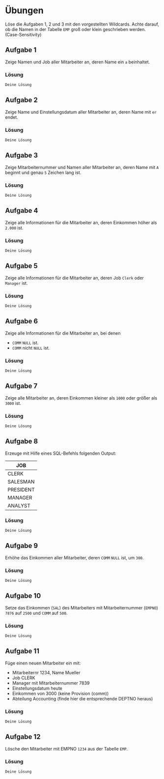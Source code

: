 # Übungen

Löse die Aufgaben 1, 2 und 3 mit den vorgestellten Wildcards. Achte darauf, ob die Namen in der Tabelle `EMP` groß oder klein geschrieben werden.  (Case-Sensitivity)

## Aufgabe 1
Zeige Namen und Job aller Mitarbeiter an, deren Name ein `a` beinhaltet.

### Lösung
```sql
Deine Lösung
```

## Aufgabe 2
Zeige Name und Einstellungsdatum aller Mitarbeiter an, deren Name mit `er` endet.

### Lösung
```sql
Deine Lösung
```

## Aufgabe 3
Zeige Mitarbeiternummer und Namen aller Mitarbeiter an, deren Name mit `A` beginnt und genau `5` Zeichen lang ist.

### Lösung
```sql
Deine Lösung
```

## Aufgabe 4
Zeige alle Informationen für die Mitarbeiter an, deren Einkommen höher als `2.000` ist.

### Lösung
```sql
Deine Lösung
```

## Aufgabe 5
Zeige alle Informationen für die Mitarbeiter an, deren Job `Clerk` oder `Manager` ist.

### Lösung
```sql
Deine Lösung
```
## Aufgabe 6
Zeige alle Informationen für die Mitarbeiter an, bei denen
* `COMM` `NULL` ist.
* `COMM` nicht `NULL` ist.

### Lösung
```sql
Deine Lösung
```

## Aufgabe 7
Zeige alle Mitarbeiter an, deren Einkommen kleiner als `1000` oder größer als `3000` ist.

### Lösung
```sql
Deine Lösung
```

## Aufgabe 8
Erzeuge mit Hilfe eines SQL-Befehls folgenden Output:

| JOB         |
| ------------|
| CLERK       |
| SALESMAN    |
| PRESIDENT   |
| MANAGER     |
| ANALYST     |

### Lösung
```sql
Deine Lösung
```

## Aufgabe 9
Erhöhe das Einkommen aller Mitarbeiter, deren `COMM` `NULL` ist, um `300`.

### Lösung
```sql
Deine Lösung
```

## Aufgabe 10
Setze das Einkommen (`SAL`) des Mitarbeiters mit Mitarbeiternummer (`EMPNO`) `7876` auf `2500` und `COMM` auf `500`.

### Lösung
```sql
Deine Lösung
```

## Aufgabe 11
Füge einen neuen Mitarbeiter ein mit: 
* Mitarbeiternr 1234, Name Mueller
* Job CLERK
* Manager mit Mitarbeiternummer 7839
* Einstellungsdatum heute
* Einkommen von 3000 (keine Provision (comm))
* Abteilung Accounting (finde hier die entsprechende DEPTNO heraus)

### Lösung
```sql
Deine Lösung
```

## Aufgabe 12
Lösche den Mitarbeiter mit EMPNO `1234` aus der Tabelle `EMP`.

### Lösung
```sql
Deine Lösung
```
